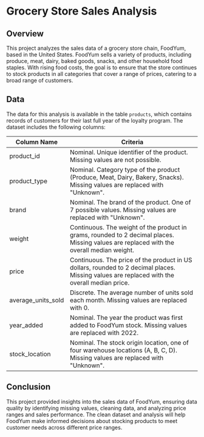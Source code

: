 # Grocery Store Sales Analysis

## Overview

This project analyzes the sales data of a grocery store chain, FoodYum, based in the United States. FoodYum sells a variety of products, including produce, meat, dairy, baked goods, snacks, and other household food staples. With rising food costs, the goal is to ensure that the store continues to stock products in all categories that cover a range of prices, catering to a broad range of customers.

## Data

The data for this analysis is available in the table `products`, which contains records of customers for their last full year of the loyalty program. The dataset includes the following columns:

| Column Name        | Criteria                                                                                   |
|--------------------|--------------------------------------------------------------------------------------------|
| product_id         | Nominal. Unique identifier of the product. Missing values are not possible.                |
| product_type       | Nominal. Category type of the product (Produce, Meat, Dairy, Bakery, Snacks). Missing values are replaced with "Unknown".  |
| brand              | Nominal. The brand of the product. One of 7 possible values. Missing values are replaced with "Unknown".  |
| weight             | Continuous. The weight of the product in grams, rounded to 2 decimal places. Missing values are replaced with the overall median weight.  |
| price              | Continuous. The price of the product in US dollars, rounded to 2 decimal places. Missing values are replaced with the overall median price.  |
| average_units_sold | Discrete. The average number of units sold each month. Missing values are replaced with 0.  |
| year_added         | Nominal. The year the product was first added to FoodYum stock. Missing values are replaced with 2022.  |
| stock_location     | Nominal. The stock origin location, one of four warehouse locations (A, B, C, D). Missing values are replaced with "Unknown".  |

## Conclusion
This project provided insights into the sales data of FoodYum, ensuring data quality by identifying missing values, cleaning data, and analyzing price ranges and sales performance. The clean dataset and analysis will help FoodYum make informed decisions about stocking products to meet customer needs across different price ranges.
